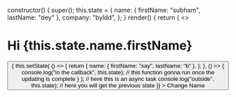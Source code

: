 constructor() {
super();
this.state = {
name: { firstName: "subham", lastName: "dey" },
company: "byldd",
};
}
render() {
return (
<>
<h1>Hi {this.state.name.firstName}</h1>
<button
onClick={() => {
this.setState(
() => {
return {
name: { firstName: "say", lastName: "b" },
};
},
() => {
console.log("in the callback", this.state);
// this function gonna run once the updating is complete
}
);
// here this is an async task
console.log("outside", this.state);
// here you will get the previous state
}} >
Change Name
</button>

